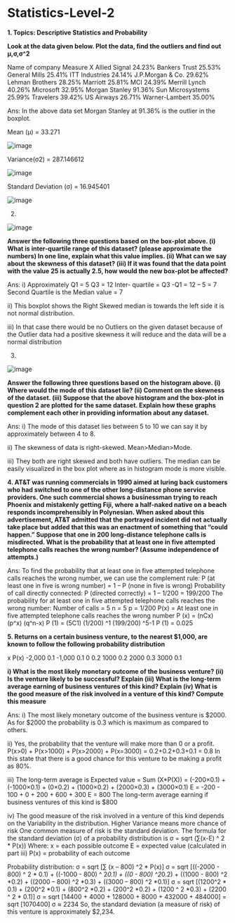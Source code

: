 # Statistics-Level-2

**1. Topics: Descriptive Statistics and Probability**

**Look at the data given below. Plot the data, find the outliers and find out  μ,σ,σ^2**

Name of company	Measure X
Allied Signal	24.23%
Bankers Trust	25.53%
General Mills	25.41%
ITT Industries	24.14%
J.P.Morgan & Co.	29.62%
Lehman Brothers	28.25%
Marriott	25.81%
MCI	24.39%
Merrill Lynch	40.26%
Microsoft	32.95%
Morgan Stanley	91.36%
Sun Microsystems	25.99%
Travelers	39.42%
US Airways	26.71%
Warner-Lambert	35.00%


Ans:  In the above data set Morgan Stanley at 91.36% is the outlier in the boxplot.

Mean (µ) = 33.271                        

![image](https://github.com/HemalathaVel/Statistics-Level-2/assets/154992818/d5e486f9-e36a-4b82-8228-58f8683b82f6)

Variance(σ2) = 287.146612

![image](https://github.com/HemalathaVel/Statistics-Level-2/assets/154992818/3ccb5d3f-0ba6-4a73-8fc1-f499507e7489)

Standard Deviation (σ) = 16.945401

![image](https://github.com/HemalathaVel/Statistics-Level-2/assets/154992818/95e792ea-c1db-44f2-9b91-2996fe53b288)


2.
![image](https://github.com/HemalathaVel/Statistics-Level-2/assets/154992818/55120281-3015-4baf-8c33-636d08f6bdf0)

**Answer the following three questions based on the box-plot above.
(i)	What is inter-quartile range of this dataset? (please approximate the numbers) In one line, explain what this value implies.
(ii)	What can we say about the skewness of this dataset?
(iii)	If it was found that the data point with the value 25 is actually 2.5, how would the new box-plot be affected?**


Ans:
i)	Approximately Q1 = 5
                 Q3 = 12
  Inter- quartile = Q3 -Q1
                  = 12 – 5
                  = 7
Second Quartile is the Median value = 7


ii)	This boxplot shows the Right Skewed median is towards the left side it is not normal distribution.


iii)	In that case there would be no Outliers on the given dataset because of the Outlier data had a positive skewness it will reduce and the data will be a normal distribution


3.
![image](https://github.com/HemalathaVel/Statistics-Level-2/assets/154992818/08706adb-64c0-4b65-8ed6-71e6e83f97fc)


**Answer the following three questions based on the histogram above.
(i)	Where would the mode of this dataset lie?
(ii)	Comment on the skewness of the dataset.	
(iii)	Suppose that the above histogram and the box-plot in question 2 are plotted for the same dataset. Explain how these graphs complement each other in providing information about any dataset.**


Ans: 
i)	 The mode of this dataset lies between 5 to 10 we can say it by   approximately between 4 to 8.


ii) 	The skewness of data is right-skewed.  Mean>Median>Mode.


iii)	 They both are right skewed and both have outliers.  The median can be easily visualized in the box plot where as in histogram mode is more visible.


**4. AT&T was running commercials in 1990 aimed at luring back customers who had switched to one of the other long-distance phone service providers. One such commercial shows a businessman trying to reach Phoenix and mistakenly getting Fiji, where a half-naked native on a beach responds incomprehensibly in Polynesian. When asked about this advertisement, AT&T admitted that the portrayed incident did not actually take place but added that this was an enactment of something that “could happen.” Suppose that one in 200 long-distance telephone calls is misdirected. What is the probability that at least one in five attempted telephone calls reaches the wrong number? (Assume independence of attempts.)**


Ans: 
   To find the probability that at least one in five attempted telephone calls reaches the wrong number, we can use the complement rule:
 P (at least one in five is wrong number) = 1 – P (none in five is wrong)
 Probability of call directly connected:
  P (directed correctly) = 1 – 1/200
                         = 199/200
The probability for at least one in five attempted telephone calls reaches the wrong number:
Number of calls = 5 n = 5 p 
                = 1/200
P(x) = At least one in five attempted telephone calls reaches the wrong number
 P (x) = (nCx) (p^x) (q^n-x)
 P (1) = (5C1) (1/200) ^1 (199/200) ^5-1
P (1) = 0.025


**5.	Returns on a certain business venture, to the nearest $1,000, are known to follow the following probability distribution**

x	P(x)
-2,000	0.1
-1,000	0.1
0	0.2
1000	0.2
2000	0.3
3000	0.1


**i)	What is the most likely monetary outcome of the business venture?
(ii)	Is the venture likely to be successful? Explain
(iii)	What is the long-term average earning of business ventures of this kind? Explain
(iv)	What is the good measure of the risk involved in a venture of this kind? Compute this measure**


Ans: 
i)	The most likely monetary outcome of the business venture is $2000.
As for $2000 the probability is 0.3 which is maximum as compared to others.  


ii)	Yes, the probability that the venture will make more than 0 or a profit.
P(x>0) + P(x>1000) + P(x>2000) + P(x=3000) = 0.2+0.2+0.3+0.1
                                           = 0.8
In this state that there is a good chance for this venture to be making a profit as 80%.


iii)	The long-term average is Expected value = Sum (X*P(X))
                                              = (-200×0.1) + (-1000×0.1) + (0×0.2) + (1000×0.2) + (2000×0.3) + (3000×0.1)
                  E = -200 - 100 + 0 + 200 + 600 + 300
                  E = 800
The long-term average earning if business ventures of this kind is $800


iv)	The good measure of the risk involved in a venture of this kind depends on the Variability in the distribution.
Higher Variance means more chance of risk
One common measure of risk is the standard deviation.
The formula for the standard deviation (σ) of a probability distribution is 
   σ = sqrt (∑(x-E) ^ 2 * P(x))
 Where:
 x = each possible outcome
E = expected value (calculated in part iii)
P(x) = probability of each outcome

Probability distribution:
   σ = sqrt [∑ (x – 800) ^2 * P(x)] 
   σ = sqrt [((-2000 - 800) ^ 2 * 0.1) + ((-1000 - 800) ^ 2*0.1) + ((0 - 800) ^2*0.2) + ((1000 - 800) ^2 *0.2) + ((2000 – 800) ^2 *0.3) + ((3000 – 800) ^2 *0.1)] 
  σ = sqrt [(1200^2 * 0.1) + (200^2 *0.1) + (800^2 *0.2) + (200^2 *0.2) + (1200 ^ 2 *0.3) + (2200 ^ 2 * 0.1)]
  σ = sqrt [14400 + 4000 + 128000 + 8000 + 432000 + 484000]
     = sqrt [1070400]
 σ ≈ 2234
So, the standard deviation (a measure of risk) of this venture is approximately $2,234. 



























